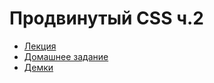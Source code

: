 # Продвинутый CSS ч.2

- [Лекция](./Lecture.md)
- [Домашнее задание](./Homework.md)
- [Демки](./demos/Readme.md)